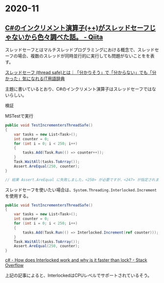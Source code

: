 # 2020-11

## [C\#のインクリメント演算子(\+\+\)がスレッドセーフじゃないから色々調べた話。 \- Qiita](https://qiita.com/kami_teru/items/0cbd8b0ebcf02fa297d4)


スレッドセーフとはマルチスレッドプログラミングにおける概念で、スレッドセーフの場合、複数のスレッドが同時並行的に実行しても問題がないことをを表す。

[スレッドセーフ \(thread safe\)とは｜「分かりそう」で「分からない」でも「分かった」気になれるIT用語辞典](https://wa3.i-3-i.info/word12456.html)

主題に書いているとおり、C#のインクリメント演算子はスレッドセーフではないらしい。

検証

MSTestで実行

```C#
public void TestIncrementersThreadSafe()
{
    var tasks = new List<Task>();
    int counter = 0;
    for (int i = 0; i < 250; i++)
    {
        tasks.Add(Task.Run(() => counter++));
    }
    Task.WaitAll(tasks.ToArray());
    Assert.AreEqual(250, counter);
}

// 結果 Assert.AreEqual に失敗しました。<250> が必要ですが、<247> が指定されました。
```

スレッドセーフを使いたい場合は、`System.Threading.Interlocked.Increment`を使用する。

```C#
public void TestIncrementersThreadSafe()
{
    var tasks = new List<Task>();
    int counter = 0;
    for (int i = 0; i < 250; i++)
    {
        tasks.Add(Task.Run(() => Interlocked.Increment(ref counter)));
    }
    Task.WaitAll(tasks.ToArray());
    Assert.AreEqual(250, counter);
}
```

[c\# \- How does Interlocked work and why is it faster than lock? \- Stack Overflow](https://stackoverflow.com/questions/18640327/how-does-interlocked-work-and-why-is-it-faster-than-lock)

上記の記事によると、InterlockedはCPUレベルでサポートされているそう。